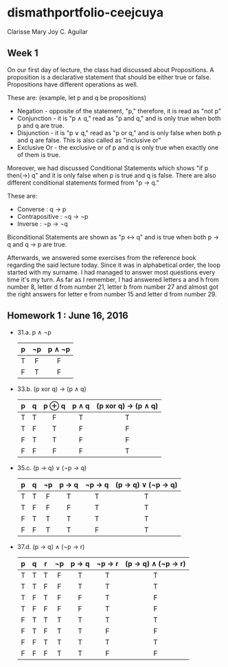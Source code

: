 # dismathportfolio-ceejcuya
Clarisse Mary Joy C. Aguilar

## Week 1
On our first day of lecture, the class had discussed about Propositions. A proposition is a declarative statement that should be either true or false. Propositions have different operations as well.

These are: (example, let p and q be propositions)
- Negation     - opposite of the statement, "p," therefore, it is read as "not p"
- Conjunction  - it is "p ∧ q," read as "p and q," and is only true when both p and q are true.
- Disjunction  - it is "p ∨ q," read as "p or q," and is only false when both p and q are false. This is also called as "inclusive or"
- Exclusive Or - the exclusive or of p and q is only true when exactly one of them is true.

Moreover, we had discussed Conditional Statements which shows "if p then(→) q" and it is only false when p is true and q is false.
There are also different conditional statements formed from "p → q."

These are:
- Converse        : q → p
- Contrapositive  : ¬q → ¬p
- Inverse         : ¬p → ¬q

Biconditional Statements are shown as "p ↔ q" and is true when both p → q and q → p are true.

Afterwards, we answered some exercises from the reference book regarding the said lecture today. Since it was in alphabetical order, the loop started with my surname. I had managed to answer most questions every time it's my turn. As far as I remember, I had answered letters a and h from number 8, letter d from number 21, letter b from number 27 and almost got the right answers for letter e from number 15 and letter d from number 29.

## Homework 1 : June 16, 2016
- 31.a. p ∧ ¬p

  | p | ¬p | p ∧ ¬p |
  | :---: | :---: | :---: |
  | T | F | F |
  | F | T | F |

- 33.b. (p xor q) → (p ∧ q)

  | p | q | p ⊕ q | p ∧ q | (p xor q) → (p ∧ q) |
  | :---: | :---: | :---: | :---: | :---: |
  | T | T | F | T | T |
  | T | F | T | F | F |
  | F | T | T | F | F |
  | F | F | F | F | T |
  
- 35.c. (p → q) ∨ (¬p → q)

  | p | q | ¬p | p → q | ¬p → q | (p → q) ∨ (¬p → q) |
  | :---: | :---: | :---: | :---: | :---: | :---: |
  | T | T | F | T | T | T |
  | T | F | F | F | T | T |
  | F | T | T | T | T | T |
  | F | F | T | T | F | T |
  
- 37.d. (p → q) ∧ (¬p → r)

  | p | q | r | ¬p | p → q | ¬p → r | (p → q) ∧ (¬p → r) |
  | :---: | :---: | :---: | :---: | :---: | :---: | :---: |
  | T | T | T | F | T | T | T |
  | T | T | F | F | T | T | T |
  | T | F | T | F | F | T | F |
  | T | F | F | F | F | T | F |
  | F | T | T | T | T | T | T |
  | F | T | F | T | T | F | F |
  | F | F | T | T | T | T | T |
  | F | F | F | T | T | F | F |
